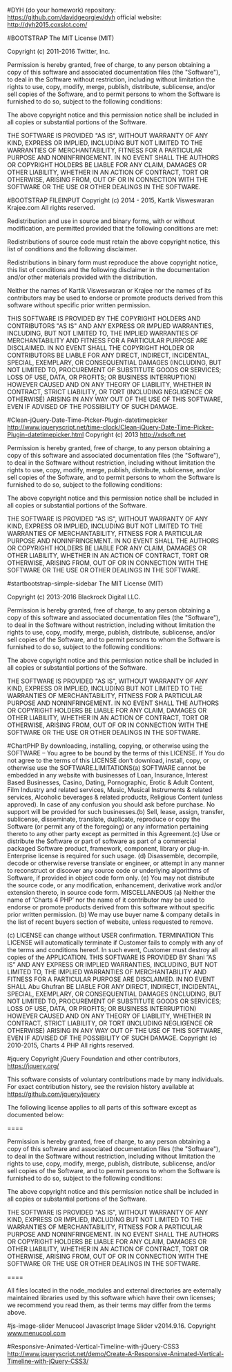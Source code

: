 #DYH (do your homework)
repository: https://github.com/davidgeorgiev/dyh
official website: http://dyh2015.coxslot.com/

#BOOTSTRAP
The MIT License (MIT)

Copyright (c) 2011-2016 Twitter, Inc.

Permission is hereby granted, free of charge, to any person obtaining a copy
of this software and associated documentation files (the "Software"), to deal
in the Software without restriction, including without limitation the rights
to use, copy, modify, merge, publish, distribute, sublicense, and/or sell
copies of the Software, and to permit persons to whom the Software is
furnished to do so, subject to the following conditions:

The above copyright notice and this permission notice shall be included in
all copies or substantial portions of the Software.

THE SOFTWARE IS PROVIDED "AS IS", WITHOUT WARRANTY OF ANY KIND, EXPRESS OR
IMPLIED, INCLUDING BUT NOT LIMITED TO THE WARRANTIES OF MERCHANTABILITY,
FITNESS FOR A PARTICULAR PURPOSE AND NONINFRINGEMENT. IN NO EVENT SHALL THE
AUTHORS OR COPYRIGHT HOLDERS BE LIABLE FOR ANY CLAIM, DAMAGES OR OTHER
LIABILITY, WHETHER IN AN ACTION OF CONTRACT, TORT OR OTHERWISE, ARISING FROM,
OUT OF OR IN CONNECTION WITH THE SOFTWARE OR THE USE OR OTHER DEALINGS IN
THE SOFTWARE.

#BOOTSTRAP FILEINPUT
Copyright (c) 2014 - 2015, Kartik Visweswaran
Krajee.com
All rights reserved.

Redistribution and use in source and binary forms, with or without modification, are permitted provided that the following conditions are met:

Redistributions of source code must retain the above copyright notice, this list of conditions and the following disclaimer.

Redistributions in binary form must reproduce the above copyright notice, this list of conditions and the following disclaimer in the documentation and/or other materials provided with the distribution.

Neither the names of Kartik Visweswaran or Krajee nor the names of its contributors may be used to endorse or promote products derived from this software without specific prior written permission.

THIS SOFTWARE IS PROVIDED BY THE COPYRIGHT HOLDERS AND CONTRIBUTORS "AS IS" AND ANY EXPRESS OR IMPLIED WARRANTIES, INCLUDING, BUT NOT LIMITED TO, THE IMPLIED WARRANTIES OF MERCHANTABILITY AND FITNESS FOR A PARTICULAR PURPOSE ARE DISCLAIMED. IN NO EVENT SHALL THE COPYRIGHT HOLDER OR CONTRIBUTORS BE LIABLE FOR ANY DIRECT, INDIRECT, INCIDENTAL, SPECIAL, EXEMPLARY, OR CONSEQUENTIAL DAMAGES (INCLUDING, BUT NOT LIMITED TO, PROCUREMENT OF SUBSTITUTE GOODS OR SERVICES; LOSS OF USE, DATA, OR PROFITS; OR BUSINESS INTERRUPTION) HOWEVER CAUSED AND ON ANY THEORY OF LIABILITY, WHETHER IN CONTRACT, STRICT LIABILITY, OR TORT (INCLUDING NEGLIGENCE OR OTHERWISE) ARISING IN ANY WAY OUT OF THE USE OF THIS SOFTWARE, EVEN IF ADVISED OF THE POSSIBILITY OF SUCH DAMAGE.

#Clean-jQuery-Date-Time-Picker-Plugin-datetimepicker
http://www.jqueryscript.net/time-clock/Clean-jQuery-Date-Time-Picker-Plugin-datetimepicker.html
Copyright (c) 2013 http://xdsoft.net

Permission is hereby granted, free of charge, to any person obtaining a copy
of this software and associated documentation files (the "Software"), to deal
in the Software without restriction, including without limitation the rights
to use, copy, modify, merge, publish, distribute, sublicense, and/or sell
copies of the Software, and to permit persons to whom the Software is
furnished to do so, subject to the following conditions:

The above copyright notice and this permission notice shall be included in
all copies or substantial portions of the Software.

THE SOFTWARE IS PROVIDED "AS IS", WITHOUT WARRANTY OF ANY KIND, EXPRESS OR
IMPLIED, INCLUDING BUT NOT LIMITED TO THE WARRANTIES OF MERCHANTABILITY,
FITNESS FOR A PARTICULAR PURPOSE AND NONINFRINGEMENT. IN NO EVENT SHALL THE
AUTHORS OR COPYRIGHT HOLDERS BE LIABLE FOR ANY CLAIM, DAMAGES OR OTHER
LIABILITY, WHETHER IN AN ACTION OF CONTRACT, TORT OR OTHERWISE, ARISING FROM,
OUT OF OR IN CONNECTION WITH THE SOFTWARE OR THE USE OR OTHER DEALINGS IN
THE SOFTWARE.

#startbootstrap-simple-sidebar
The MIT License (MIT)

Copyright (c) 2013-2016 Blackrock Digital LLC.

Permission is hereby granted, free of charge, to any person obtaining a copy
of this software and associated documentation files (the "Software"), to deal
in the Software without restriction, including without limitation the rights
to use, copy, modify, merge, publish, distribute, sublicense, and/or sell
copies of the Software, and to permit persons to whom the Software is
furnished to do so, subject to the following conditions:

The above copyright notice and this permission notice shall be included in
all copies or substantial portions of the Software.

THE SOFTWARE IS PROVIDED "AS IS", WITHOUT WARRANTY OF ANY KIND, EXPRESS OR
IMPLIED, INCLUDING BUT NOT LIMITED TO THE WARRANTIES OF MERCHANTABILITY,
FITNESS FOR A PARTICULAR PURPOSE AND NONINFRINGEMENT. IN NO EVENT SHALL THE
AUTHORS OR COPYRIGHT HOLDERS BE LIABLE FOR ANY CLAIM, DAMAGES OR OTHER
LIABILITY, WHETHER IN AN ACTION OF CONTRACT, TORT OR OTHERWISE, ARISING FROM,
OUT OF OR IN CONNECTION WITH THE SOFTWARE OR THE USE OR OTHER DEALINGS IN
THE SOFTWARE.

#ChartPHP
By downloading, installing, copying, or otherwise using the SOFTWARE – You agree to be bound by the terms of this LICENSE. If You do not agree to the terms of this LICENSE don’t download, install, copy, or otherwise use the SOFTWARE.LIMITATIONS(a) SOFTWARE cannot be embedded in any website with businesses of Loan, Insurance, Interest Based Businesses, Casino, Dating, Pornographic, Erotic & Adult Content, Film Industry and related services, Music, Musical Instruments & related services, Alcoholic beverages & related products, Religious Content (unless approved). In case of any confusion you should ask before purchase. No support will be provided for such businesses.(b) Sell, lease, assign, transfer, sublicense, disseminate, translate, duplicate, reproduce or copy the Software (or permit any of the foregoing) or any information pertaining thereto to any other party except as permitted in this Agreement.(c) Use or distribute the Software or part of software as part of a commercial packaged Software product, framework, component, library or plug-in. Enterprise license is required for such usage.
(d) Disassemble, decompile, decode or otherwise reverse translate or engineer, or attempt in any manner to reconstruct or discover any source code or underlying algorithms of Software, if provided in object code form only.
(e) You may not distribute the source code, or any modification, enhancement, derivative work and/or extension thereto, in source code form.
MISCELLANEOUS
(a) Neither the name of ‘Charts 4 PHP’ nor the name of it contributor may be used to endorse or promote products derived from this software without specific prior written permission.
(b) We may use buyer name & company details in the list of recent buyers section of website, unless requested to remove.

(c) LICENSE can change without USER confirmation.
TERMINATION
This LICENSE will automatically terminate if Customer fails to comply with any of the terms and conditions hereof. In such event, Customer must destroy all copies of the APPLICATION.
THIS SOFTWARE IS PROVIDED BY Shani ”AS IS” AND ANY EXPRESS OR IMPLIED WARRANTIES, INCLUDING, BUT NOT LIMITED TO, THE IMPLIED WARRANTIES OF MERCHANTABILITY AND FITNESS FOR A PARTICULAR PURPOSE ARE DISCLAIMED. IN NO EVENT SHALL Abu Ghufran BE LIABLE FOR ANY DIRECT, INDIRECT, INCIDENTAL, SPECIAL, EXEMPLARY, OR CONSEQUENTIAL DAMAGES (INCLUDING, BUT NOT LIMITED TO, PROCUREMENT OF SUBSTITUTE GOODS OR SERVICES; LOSS OF USE, DATA, OR PROFITS; OR BUSINESS INTERRUPTION) HOWEVER CAUSED AND ON ANY THEORY OF LIABILITY, WHETHER IN CONTRACT, STRICT LIABILITY, OR TORT (INCLUDING NEGLIGENCE OR OTHERWISE) ARISING IN ANY WAY OUT OF THE USE OF THIS SOFTWARE, EVEN IF ADVISED OF THE POSSIBILITY OF SUCH DAMAGE.
Copyright (c) 2010-2015, Charts 4 PHP
All rights reserved.

#jquery
Copyright jQuery Foundation and other contributors, https://jquery.org/

This software consists of voluntary contributions made by many
individuals. For exact contribution history, see the revision history
available at https://github.com/jquery/jquery

The following license applies to all parts of this software except as
documented below:

====

Permission is hereby granted, free of charge, to any person obtaining
a copy of this software and associated documentation files (the
"Software"), to deal in the Software without restriction, including
without limitation the rights to use, copy, modify, merge, publish,
distribute, sublicense, and/or sell copies of the Software, and to
permit persons to whom the Software is furnished to do so, subject to
the following conditions:

The above copyright notice and this permission notice shall be
included in all copies or substantial portions of the Software.

THE SOFTWARE IS PROVIDED "AS IS", WITHOUT WARRANTY OF ANY KIND,
EXPRESS OR IMPLIED, INCLUDING BUT NOT LIMITED TO THE WARRANTIES OF
MERCHANTABILITY, FITNESS FOR A PARTICULAR PURPOSE AND
NONINFRINGEMENT. IN NO EVENT SHALL THE AUTHORS OR COPYRIGHT HOLDERS BE
LIABLE FOR ANY CLAIM, DAMAGES OR OTHER LIABILITY, WHETHER IN AN ACTION
OF CONTRACT, TORT OR OTHERWISE, ARISING FROM, OUT OF OR IN CONNECTION
WITH THE SOFTWARE OR THE USE OR OTHER DEALINGS IN THE SOFTWARE.

====

All files located in the node_modules and external directories are
externally maintained libraries used by this software which have their
own licenses; we recommend you read them, as their terms may differ from
the terms above.

#js-image-slider
Menucool Javascript Image Slider v2014.9.16. Copyright www.menucool.com

#Responsive-Animated-Vertical-Timeline-with-jQuery-CSS3
http://www.jqueryscript.net/demo/Create-A-Responsive-Animated-Vertical-Timeline-with-jQuery-CSS3/
